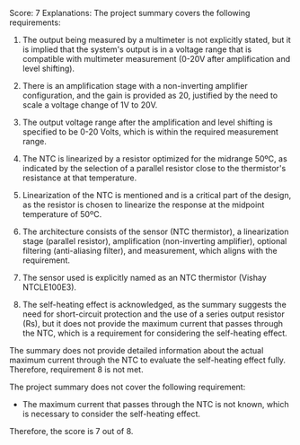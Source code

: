 Score: 7
Explanations: 
The project summary covers the following requirements:

1. The output being measured by a multimeter is not explicitly stated, but it is implied that the system's output is in a voltage range that is compatible with multimeter measurement (0-20V after amplification and level shifting).

2. There is an amplification stage with a non-inverting amplifier configuration, and the gain is provided as 20, justified by the need to scale a voltage change of 1V to 20V.

3. The output voltage range after the amplification and level shifting is specified to be 0-20 Volts, which is within the required measurement range.

4. The NTC is linearized by a resistor optimized for the midrange 50ºC, as indicated by the selection of a parallel resistor close to the thermistor's resistance at that temperature.

5. Linearization of the NTC is mentioned and is a critical part of the design, as the resistor is chosen to linearize the response at the midpoint temperature of 50ºC.

6. The architecture consists of the sensor (NTC thermistor), a linearization stage (parallel resistor), amplification (non-inverting amplifier), optional filtering (anti-aliasing filter), and measurement, which aligns with the requirement.

7. The sensor used is explicitly named as an NTC thermistor (Vishay NTCLE100E3).

8. The self-heating effect is acknowledged, as the summary suggests the need for short-circuit protection and the use of a series output resistor (Rs), but it does not provide the maximum current that passes through the NTC, which is a requirement for considering the self-heating effect.

The summary does not provide detailed information about the actual maximum current through the NTC to evaluate the self-heating effect fully. Therefore, requirement 8 is not met.

The project summary does not cover the following requirement:

- The maximum current that passes through the NTC is not known, which is necessary to consider the self-heating effect.

Therefore, the score is 7 out of 8.